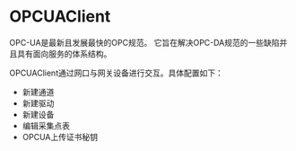 # OPCUAClient

OPC-UA是最新且发展最快的OPC规范。 它旨在解决OPC-DA规范的一些缺陷并且具有面向服务的体系结构。

OPCUAClient通过网口与网关设备进行交互。具体配置如下：

- 新建通道
- 新建驱动
- 新建设备
- 编辑采集点表
- OPCUA上传证书秘钥

